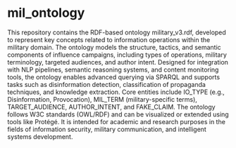# mil_ontology
This repository contains the RDF-based ontology military_v3.rdf, developed to represent key concepts related to information operations within the military domain. The ontology models the structure, tactics, and semantic components of influence campaigns, including types of operations, military terminology, targeted audiences, and author intent. Designed for integration with NLP pipelines, semantic reasoning systems, and content monitoring tools, the ontology enables advanced querying via SPARQL and supports tasks such as disinformation detection, classification of propaganda techniques, and knowledge extraction. Core entities include IO_TYPE (e.g., Disinformation, Provocation), MIL_TERM (military-specific terms), TARGET_AUDIENCE, AUTHOR_INTENT, and FAKE_CLAIM. The ontology follows W3C standards (OWL/RDF) and can be visualized or extended using tools like Protégé. It is intended for academic and research purposes in the fields of information security, military communication, and intelligent systems development.
